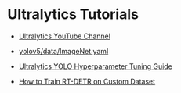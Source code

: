# Ultralytics Tutorials

- [Ultralytics YouTube Channel](https://www.youtube.com/@Ultralytics/videos)

- [yolov5/data/ImageNet.yaml](https://github.com/ultralytics/yolov5/blob/master/data/ImageNet.yaml)

- [Ultralytics YOLO Hyperparameter Tuning Guide](https://docs.ultralytics.com/guides/hyperparameter-tuning/)

- [How to Train RT-DETR on Custom Dataset](https://github.com/roboflow/notebooks/blob/main/notebooks/train-rt-detr-on-custom-dataset-with-transformers.ipynb)
